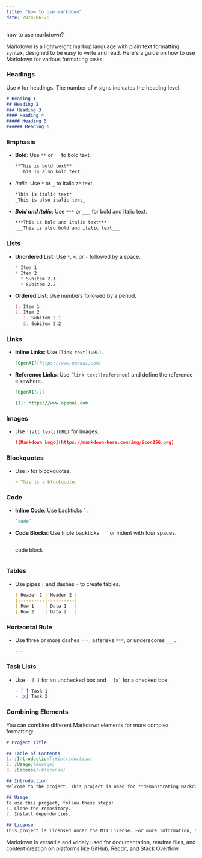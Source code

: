 ```yaml
---
title: "how to use markdown"
date: 2024-06-26
---
```


how to use markdown?

Markdown is a lightweight markup language with plain text formatting syntax, designed to be easy to write and read. Here's a guide on how to use Markdown for various formatting tasks:

### Headings
Use `#` for headings. The number of `#` signs indicates the heading level.

```markdown
# Heading 1
## Heading 2
### Heading 3
#### Heading 4
##### Heading 5
###### Heading 6
```

### Emphasis
- **Bold**: Use `**` or `__` to bold text.

  ```markdown
  **This is bold text**
  __This is also bold text__
  ```

- *Italic*: Use `*` or `_` to italicize text.

  ```markdown
  *This is italic text*
  _This is also italic text_
  ```

- ***Bold and Italic***: Use `***` or `___` for bold and italic text.

  ```markdown
  ***This is bold and italic text***
  ___This is also bold and italic text___
  ```

### Lists
- **Unordered List**: Use `*`, `+`, or `-` followed by a space.

  ```markdown
  * Item 1
  * Item 2
    * Subitem 2.1
    * Subitem 2.2
  ```

- **Ordered List**: Use numbers followed by a period.

  ```markdown
  1. Item 1
  2. Item 2
     1. Subitem 2.1
     2. Subitem 2.2
  ```

### Links
- **Inline Links**: Use `[link text](URL)`.

  ```markdown
  [OpenAI](https://www.openai.com)
  ```

- **Reference Links**: Use `[link text][reference]` and define the reference elsewhere.

  ```markdown
  [OpenAI][1]

  [1]: https://www.openai.com
  ```

### Images
- Use `![alt text](URL)` for images.

  ```markdown
  ![Markdown Logo](https://markdown-here.com/img/icon256.png)
  ```

### Blockquotes
- Use `>` for blockquotes.

  ```markdown
  > This is a blockquote.
  ```

### Code
- **Inline Code**: Use backticks `` ` ``.

  ```markdown
  `code`
  ```

- **Code Blocks**: Use triple backticks ``` ``` `` or indent with four spaces.

  ```markdown
  ```
  code block
  ```
  ```

### Tables
- Use pipes `|` and dashes `-` to create tables.

  ```markdown
  | Header 1 | Header 2 |
  |----------|----------|
  | Row 1    | Data 1   |
  | Row 2    | Data 2   |
  ```

### Horizontal Rule
- Use three or more dashes `---`, asterisks `***`, or underscores `___`.

  ```markdown
  ---
  ```

### Task Lists
- Use `- [ ]` for an unchecked box and `- [x]` for a checked box.

  ```markdown
  - [ ] Task 1
  - [x] Task 2
  ```

### Combining Elements
You can combine different Markdown elements for more complex formatting:

```markdown
# Project Title

## Table of Contents
1. [Introduction](#introduction)
2. [Usage](#usage)
3. [License](#license)

## Introduction
Welcome to the project. This project is used for **demonstrating Markdown**.

## Usage
To use this project, follow these steps:
1. Clone the repository.
2. Install dependencies.

## License
This project is licensed under the MIT License. For more information, see [LICENSE](LICENSE).
```

Markdown is versatile and widely used for documentation, readme files, and content creation on platforms like GitHub, Reddit, and Stack Overflow.
